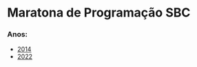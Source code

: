 # Maratona de Programação SBC

### Anos:

* [2014](https://github.com/gabrielfelipeassuncaodesouza/competitive-programming/tree/main/sbc/2014/aquecimento)
* [2022](https://github.com/gabrielfelipeassuncaodesouza/competitive-programming/tree/main/sbc/2022)
